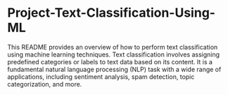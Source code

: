 # Project-Text-Classification-Using-ML
This README provides an overview of how to perform text classification using machine learning techniques. Text classification involves assigning predefined categories or labels to text data based on its content. It is a fundamental natural language processing (NLP) task with a wide range of applications, including sentiment analysis, spam detection, topic categorization, and more.
